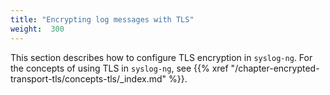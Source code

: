 ```yaml
---
title: "Encrypting log messages with TLS"
weight:  300
---
```

<!-- DISCLAIMER: This file is based on the syslog-ng Open Source Edition documentation https://github.com/balabit/syslog-ng-ose-guides/commit/2f4a52ee61d1ea9ad27cb4f3168b95408fddfdf2 and is used under the terms of The syslog-ng Open Source Edition Documentation License. The file has been modified by Axoflow. -->

This section describes how to configure TLS encryption in `syslog-ng`. For the concepts of using TLS in `syslog-ng`, see {{% xref "/chapter-encrypted-transport-tls/concepts-tls/_index.md" %}}.
